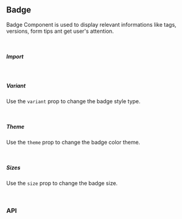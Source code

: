 ## Badge

Badge Component is used to display relevant informations like tags, versions, form tips ant get user's attention.

<div>
<LeSourceButton url="https://github.com/hiimlex/leux/tree/main/src/components/Badge"></LeSourceButton>
</div>

<br/>

##### Import

<div>
<BadgeImportPreview>
</BadgeImportPreview>
</div>

<br/>

##### Variant

Use the `variant` prop to change the badge style type.

<div>
<BadgeVariantPreview>
</BadgeVariantPreview>
</div>

<br/>

##### Theme

Use the `theme` prop to change the badge color theme.

<div>
<BadgeThemePreview>
</BadgeThemePreview>
</div>

<br/>

##### Sizes

Use the `size` prop to change the badge size.

<div>
<BadgeSizePreview>
</BadgeSizePreview>
</div>

<br/>

### API

<div>
<BadgeApiTable>
</BadgeApiTable>
</div>
<br/>
